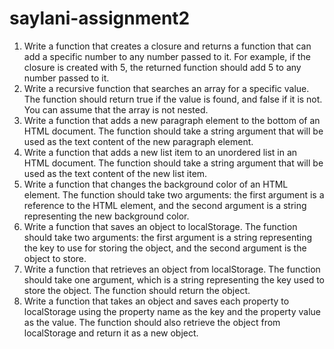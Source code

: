 # saylani-assignment2
1. Write a function that creates a closure and returns a function that can add
a specific number to any number passed to it. For example, if the closure is
created with 5, the returned function should add 5 to any number passed
to it.
2. Write a recursive function that searches an array for a specific value. The
function should return true if the value is found, and false if it is not. You
can assume that the array is not nested.
3. Write a function that adds a new paragraph element to the bottom of an
HTML document. The function should take a string argument that will be
used as the text content of the new paragraph element.
4. Write a function that adds a new list item to an unordered list in an HTML
document. The function should take a string argument that will be used as
the text content of the new list item.
5. Write a function that changes the background color of an HTML element.
The function should take two arguments: the first argument is a reference
to the HTML element, and the second argument is a string representing
the new background color.
6. Write a function that saves an object to localStorage. The function should
take two arguments: the first argument is a string representing the key to
use for storing the object, and the second argument is the object to store.
7. Write a function that retrieves an object from localStorage. The function
should take one argument, which is a string representing the key used to
store the object. The function should return the object.
8. Write a function that takes an object and saves each property to
localStorage using the property name as the key and the property value as
the value. The function should also retrieve the object from localStorage
and return it as a new object.
